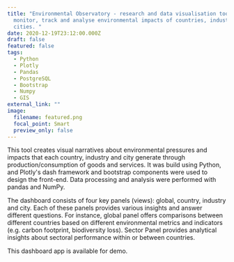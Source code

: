 ```yaml
---
title: "Environmental Observatory - research and data visualisation tool to
  monitor, track and analyse environmental impacts of countries, industries and
  cities. "
date: 2020-12-19T23:12:00.000Z
draft: false
featured: false
tags:
  - Python
  - Plotly
  - Pandas
  - PostgreSQL
  - Bootstrap
  - Numpy
  - GIS
external_link: ""
image:
  filename: featured.png
  focal_point: Smart
  preview_only: false
---
```

This tool creates visual narratives about environmental pressures and impacts that each country, industry and city generate through production/consumption of goods and services. It was build using Python, and Plotly's dash framework and bootstrap components were used to design the front-end. Data processing and analysis were performed with pandas and NumPy. 

The dashboard consists of four key panels (views): global, country, industry and city. Each of these panels provides various insights and answer different questions. For instance, global panel offers comparisons between different countries based on different environmental metrics and indicators (e.g. carbon footprint, biodiversity loss). Sector Panel provides analytical insights about sectoral performance within or between countries. 

This dashboard app is available for demo.